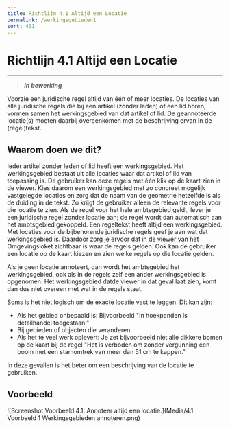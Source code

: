 ```yaml
---
title: Richtlijn 4.1 Altijd een Locatie
permalink: /werkingsgebieden1
sort: 401
---
```


# Richtlijn 4.1 Altijd een Locatie
----------------

> _**in bewerking**_

Voorzie een juridische regel altijd van één of meer locaties. De locaties van alle juridische regels die bij een artikel (zonder leden) of een lid horen, vormen samen het werkingsgebied van dat artikel of lid. De geannoteerde locatie(s) moeten daarbij overeenkomen met de beschrijving ervan in de (regel)tekst. 

## Waarom doen we dit?

Ieder artikel zonder leden of lid heeft een werkingsgebied. Het werkingsgebied bestaat uit alle locaties waar dat artikel of lid van toepassing is. De gebruiker kan deze regels met één klik op de kaart zien in de viewer. Kies daarom een werkingsgebied met zo concreet mogelijk vastgelegde locaties en zorg dat de naam van de geometrie hetzelfde is als de duiding in de tekst. Zo krijgt de gebruiker alleen de relevante regels voor die locatie te zien. Als de regel voor het hele ambtsgebied geldt, lever je een juridische regel zonder locatie aan; de regel wordt dan automatisch aan het ambtsgebied gekoppeld. Een regeltekst heeft altijd een werkingsgebied. Met locaties voor de bijbehorende juridische regels geef je aan wat dat werkingsgebied is. Daardoor zorg je ervoor dat in de viewer van het Omgevingsloket zichtbaar is waar de regels gelden. Ook kan de gebruiker een locatie op de kaart kiezen en zien welke regels op die locatie gelden. 

Als je geen locatie annoteert, dan wordt het ambtsgebied het werkingsgebied, ook als in de regels zelf een ander werkingsgebied is opgenomen. Het werkingsgebied datde viewer in dat geval laat zien, komt dan dus niet overeen met wat in de regels staat. 

Soms is het niet logisch om de exacte locatie vast te leggen. Dit kan zijn: 

- Als het gebied onbepaald is: Bijvoorbeeld "In hoekpanden is detailhandel toegestaan." 
- Bij gebieden of objecten die veranderen. 
- Als het te veel werk oplevert: Je zet bijvoorbeeld niet alle dikkere bomen op de kaart bij de regel "Het is verboden om zonder vergunning een boom met een stamomtrek van meer dan 51 cm te kappen."  

In deze gevallen is het beter om een beschrijving van de locatie te gebruiken. 

**Voorbeeld**
----------------

![Screenshot Voorbeeld 4.1: Annoteer altijd een locatie.](Media/4.1 Voorbeeld 1 Werkingsgebieden annoteren.png)
